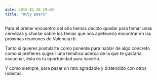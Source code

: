 ```yaml
---
date: 2015-01-20 19:00
title: "Ruby Beers"
---
```


Para el primer encuentro del año hemos decido quedar para tomar unas cervezas y charlar sobre los temas que nos apetecería encontrar en las próximas reuniones de Valencia.rb.

Tanto si quieres postularte como ponente para hablar de algo concreto como si prefieres sugerir una temática acerca de la que te gustaría escuchar, ésta es tu oportunidad para hacerlo.

Y como siempre, para pasar un rato agradable y distendido con otros rubistas.
